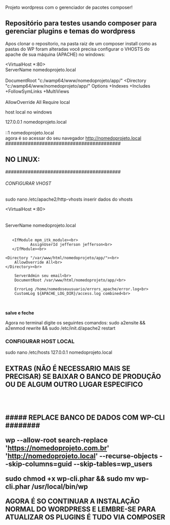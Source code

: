 Projeto wordpress com o gerenciador de pacotes composer!

<h2>Repositório para testes usando composer para gerenciar plugins e temas do wordpress</h2>

Apos clonar o repositorio, na pasta raiz de um composer install
como as pastas do WP foram alteradas você precisa configurar o VHOSTS do apache de sua máquina (APACHE)
no windows:

<VirtualHost *:80><br>
	ServerName nomedoprojeto.local<br><br>
	DocumentRoot "c:/wamp64/www/nomedoprojeto/app/"
	<Directory  "c:/wamp64/www/nomedoprojeto/app/"
		Options +Indexes +Includes +FollowSymLinks +MultiViews<br><br>
		AllowOverride All
		Require local
	</Directory>
</VirtualHost>

host local no windows

127.0.0.1 nomedoprojeto.local<br><br>
::1 nomedoprojeto.local<br>
agora é so acessar do seu navegador http://nomedoprojeto.local<br>
#########################################
  <h2>NO LINUX: </h2>
#########################################

###### CONFIGURAR VHOST ##########
sudo nano /etc/apache2/http-vhosts
inserir dados do vhosts

<VirtualHost *:80><br><br><br>
   ServerName nomedoprojeto.local<br><br>

       <IfModule mpm_itk_module><br>
               AssignUserId jefferson jefferson<br>
       </IfModule><br>

    <Directory "/var/www/html/nomedoprojeto/app/"><br>
        AllowOverride All<br>
    </Directory><br>

        ServerAdmin seu email<br>
        DocumentRoot /var/www/html/nomedoprojeto/app/<br>

        ErrorLog /home/nomedoseuusuario/errors_apache/error.log<br>
        CustomLog ${APACHE_LOG_DIR}/access.log combined<br>
</VirtualHost><br>

<b>salve e feche</b> 

Agora no terminal digite os seguintes comandos:
sudo a2ensite && a2enmod rewrite && sudo /etc/init.d/apache2 restart

### CONFIGURAR HOST LOCAL ###
sudo nano /etc/hosts
127.0.0.1       nomedoprojeto.local

<h2>EXTRAS (NÃO É NECESSARIO MAIS SE PRECISAR) SE BAIXAR O BANCO DE PRODUÇÃO OU DE ALGUM OUTRO LUGAR ESPECIFICO<h2><br><br>
##### REPLACE BANCO DE DADOS COM WP-CLI ########

wp --allow-root search-replace 'https://nomedoprojeto.com.br' 'http://nomedoprojeto.local' --recurse-objects --skip-columns=guid --skip-tables=wp_users<br>

sudo chmod +x wp-cli.phar && sudo mv wp-cli.phar /usr/local/bin/wp

<b>AGORA É SO CONTINUAR A INSTALAÇÃO NORMAL DO WORDPRESS E LEMBRE-SE PARA ATUALIZAR OS PLUGINS É TUDO VIA COMPOSER</b>
